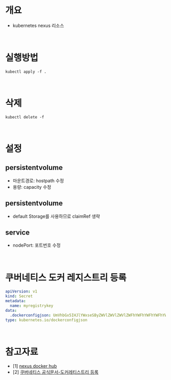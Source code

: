 # 개요
* kubernetes nexus 리소스

<br>

# 실행방법
```
kubectl apply -f .
```

<br>

# 삭제
```
kubectl delete -f
```

<br>

# 설정
## persistentvolume
* 마운트경로: hostpath 수정
* 용량: capacity 수정

## persistentvolume
* default Storage를 사용하므로 claimRef 생략

## service
* nodePort: 포트번호 수정

<br>

# 쿠버네티스 도커 레지스트리 등록
```yaml
apiVersion: v1
kind: Secret
metadata:
  name: myregistrykey
data:
  .dockerconfigjson: UmVhbGx5IHJlYWxseSByZWVlZWVlZWVlZWFhYWFhYWFhYWFhYWFhYWFhYWFhYWFhYWFhYWxsbGxsbGxsbGxsbGxsbGxsbGxsbGxsbGxsbGxsbGx5eXl5eXl5eXl5eXl5eXl5eXl5eSBsbGxsbGxsbGxsbGxsbG9vb29vb29vb29vb29vb29vb29vb29vb29vb25ubm5ubm5ubm5ubm5ubm5ubm5ubm5ubmdnZ2dnZ2dnZ2dnZ2dnZ2dnZ2cgYXV0aCBrZXlzCg==
type: kubernetes.io/dockerconfigjson
```

<br>

# 참고자료
* [1] [nexus docker hub](https://hub.docker.com/r/sonatype/nexus3)
* [2] [쿠버네티스 공식문서-도커레티스트리 등록](https://kubernetes.io/ko/docs/tasks/configure-pod-container/pull-image-private-registry/)